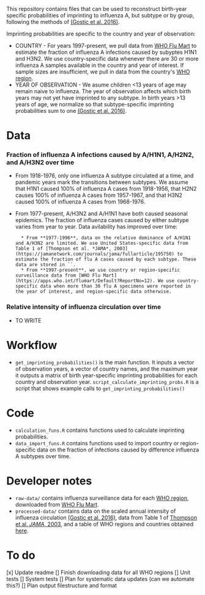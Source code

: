 This repository contains files that can be used to reconstruct birth-year specific probabilities of imprinting to influenza A, but subtype or by group, following the methods of [(Gostic et al. 2016)](https://www.science.org/doi/10.1126/science.aag1322).

Imprinting probabilities are specific to the country and year of observation:

* COUNTRY - For years 1997-present, we pull data from [WHO Flu Mart](https://apps.who.int/flumart/Default?ReportNo=12) to estimate the fraction of influenza A infections caused by subyptes H1N1 and H3N2. We use country-specific data whenever there are 30 or more influenza A samples available in the country and year of interest. If sample sizes are insufficient, we pull in data from the country's [WHO region](https://en.wikipedia.org/wiki/List_of_WHO_regions).
*  YEAR OF OBSERVATION - We asume children <13 years of age may remain naive to influenza. The year of observation affects which birth years may not yet have imprinted to any subtype. In birth years >13 years of age, we normalize so that subtype-specific imprinting probabilities sum to one [(Gostic et al. 2016)](https://www.science.org/doi/10.1126/science.aag1322).


# Data

### Fraction of influenza A infections caused by A/H1N1, A/H2N2, and A/H3N2 over time

* From 1918-1976, only one influenza A subtype circulated at a time, and pandemic years mark the transitions between subtypes. We assume that H1N1 caused 100% of influenza A cases from 1918-1956, that H2N2 causes 100% of influenza A cases from 1957-1967, and that H3N2 caused 100% of influenza A cases from 1968-1976.
* From 1977-present, A/H3N2 and A/H1N1 have both caused seasonal epidemics. The fraction of influenza cases caused by either subtype varies from year to year. Data avilability has improved over time:

        * From **1977-1996**, data on the relative dominance of A/H1N1 and A/H3N2 are limited. We use United States-specific data from Table 1 of [Thompson et al. *JAMA*, 2003](https://jamanetwork.com/journals/jama/fullarticle/195750) to estimate the fraction of flu A cases caused by each subtype. These data are stored in ``.
        * From **1997-present**, we use country or region-specific surveillance data from [WHO Flu Mart](https://apps.who.int/flumart/Default?ReportNo=12). We use country-specific data when more than 30 flu A specimens were reported in the year of interest, and region-specific data otherwise.
        
### Relative intensity of influenza circulation over time

* TO WRITE


# Workflow

* `get_imprinting_probabilities()` is the main function. It inputs a vector of observation years, a vector of country names, and the maximum year it outputs a matrix of birth year-specific imprinting probabilities for each country and observation year.  `script_calculate_imprinting_probs.R` is a script that shows example calls to `get_imprinting_probabilities()`

# Code

* `calculation_funs.R` contains functions used to calculate imprinting probabilities.
* `data_import_funs.R` contains functions used to import country or region-specific data on the fraction of infections caused by difference influenza A subtypes over time.

# Developer notes

* `raw-data/` contains influenza surveillance data for each [WHO region](https://en.wikipedia.org/wiki/List_of_WHO_regions), downloaded from [WHO Flu Mart](https://apps.who.int/flumart/Default?ReportNo=12).
* `processed-data/` contains data on the scaled annual intensity of influenza circulation [(Gostic et al. 2016)](https://www.science.org/doi/10.1126/science.aag1322), data from Table 1 of [Thompson et al. *JAMA*, 2003](https://jamanetwork.com/journals/jama/fullarticle/195750), and a table of WHO regions and countries obtained [here](https://en.wikipedia.org/wiki/List_of_WHO_regions).

# To do

[x] Update readme
[] Finish downloading data for all WHO regions
[] Unit tests
[] System tests
[] Plan for systematic data updates (can we automate this?)
[] Plan output filestructure and format

